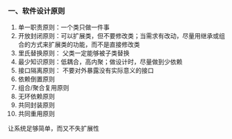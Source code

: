 ### 一、软件设计原则
1. 单一职责原则：一个类只做一件事
2. 开放封闭原则：可以扩展类，但不要修改类；当需求有改动，尽量用继承或组合的方式来扩展类的功能，而不是直接修改类
3. 里氏替换原则： 父类一定能够被子类替换
4. 最少知识原则：低耦合，高内聚；做设计时，尽量做到少依赖
5. 接口隔离原则： 不要对外暴露没有实际意义的接口
6. 依赖倒置原则
7. 组合/聚合复用原则
8. 无环依赖原则
9. 共同封装原则
10. 共同重用原则


让系统足够简单，而又不失扩展性

